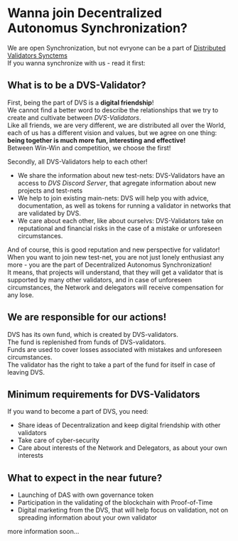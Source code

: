 # Wanna join Decentralized Autonomus Synchronization?

We are open Synchronization, but not evryone can be a part of [Distributed Validators Synctems](https://github.com/Distributed-Validators-Synctems/self-identity/blob/main/meet-our-validators.md) <br />
If you wanna synchronize with us - read it first:

## What is to be a DVS-Validator?

First, being the part of DVS is a **digital friendship**! <br />
We cannot find a better word to describe the relationships that we try to create and cultivate between *DVS-Validators*. <br />
Like all friends, we are very different, we are distributed all over the World, each of us has a different vision and values, but we agree on one thing: **being together is much more fun, interesting and effective!** <br />
Between Win-Win and competition, we choose the first! <br />

Secondly, all DVS-Validators help to each other! <br />
- We share the information about new test-nets: DVS-Validators have an access to *DVS Discord Server*, that agregate information about new projects and test-nets <br />
- We help to join existing main-nets: DVS will help you with advice, documentation, as well as tokens for running a validator in networks that are validated by DVS. <br />
- We care about each other, like about ourselvs: DVS-Validators take on reputational and financial risks in the case of a mistake or unforeseen circumstances. <br />

And of course, this is good reputation and new perspective for validator! <br />
When you want to join new test-net, you are not just lonely enthusiast any more - you are the part of Decentralized Autonomus Synchronization! <br />
It means, that projects will understand, that they will get a validator that is supported by many other validators, and in case of unforeseen circumstances, the Network and delegators will receive compensation for any lose. <br />

## We are responsible for our actions!

DVS has its own fund, which is created by DVS-validators. <br />
The fund is replenished from funds of DVS-validators. <br />
Funds are used to cover losses associated with mistakes and unforeseen circumstances. <br />
The validator has the right to take a part of the fund for itself in case of leaving DVS. <br />

## Minimum requirements for DVS-Validators

If you wand to become a part of DVS, you need: <br />
- Share ideas of Decentralization and keep digital friendship with other validators <br />
- Take care of cyber-security <br />
- Care about interests of the Network and Delegators, as about your own interests <br />

## What to expect in the near future?

- Launching of DAS with own governance token <br />
- Participation in the validating of the blockchain with Proof-of-Time <br />
- Digital marketing from the DVS, that will help focus on validation, not on spreading information about your own validator <br />

more information soon...
